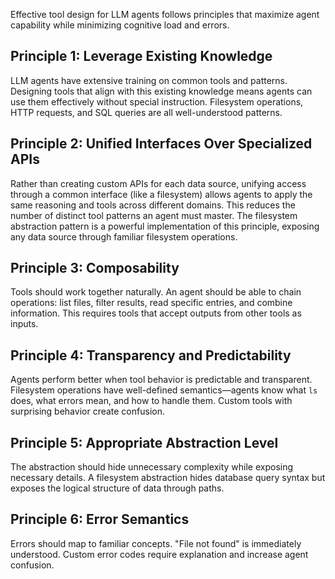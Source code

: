 Effective tool design for LLM agents follows principles that maximize agent capability while minimizing cognitive load and errors.

## Principle 1: Leverage Existing Knowledge

LLM agents have extensive training on common tools and patterns. Designing tools that align with this existing knowledge means agents can use them effectively without special instruction. Filesystem operations, HTTP requests, and SQL queries are all well-understood patterns.

## Principle 2: Unified Interfaces Over Specialized APIs

Rather than creating custom APIs for each data source, unifying access through a common interface (like a filesystem) allows agents to apply the same reasoning and tools across different domains. This reduces the number of distinct tool patterns an agent must master. The filesystem abstraction pattern is a powerful implementation of this principle, exposing any data source through familiar filesystem operations.

## Principle 3: Composability

Tools should work together naturally. An agent should be able to chain operations: list files, filter results, read specific entries, and combine information. This requires tools that accept outputs from other tools as inputs.

## Principle 4: Transparency and Predictability

Agents perform better when tool behavior is predictable and transparent. Filesystem operations have well-defined semantics—agents know what `ls` does, what errors mean, and how to handle them. Custom tools with surprising behavior create confusion.

## Principle 5: Appropriate Abstraction Level

The abstraction should hide unnecessary complexity while exposing necessary details. A filesystem abstraction hides database query syntax but exposes the logical structure of data through paths.

## Principle 6: Error Semantics

Errors should map to familiar concepts. "File not found" is immediately understood. Custom error codes require explanation and increase agent confusion.